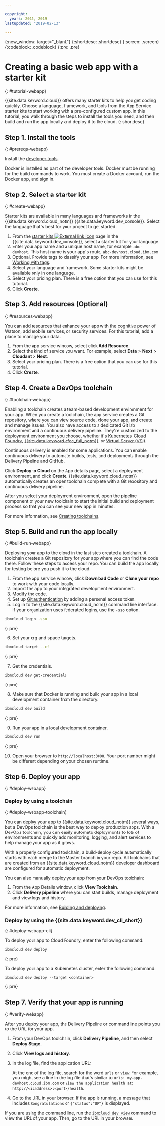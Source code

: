```yaml
---

copyright:
  years: 2015, 2019
lastupdated: "2019-02-13"

---
```


{:new_window: target="_blank"}
{:shortdesc: .shortdesc}
{:screen: .screen}
{:codeblock: .codeblock}
{:pre: .pre}

# Creating a basic web app with a starter kit
{: #tutorial-webapp}

{{site.data.keyword.cloud}} offers many starter kits to help you get coding quickly. Choose a language, framework, and tools from the App Service starter kits to start working with a pre-configured custom app. In this tutorial, you walk through the steps to install the tools you need, and then build and run the app locally and deploy it to the cloud.
{: shortdesc}

## Step 1. Install the tools
{: #prereqs-webapp}

Install the [developer tools](/docs/cli/index.html).

Docker is installed as part of the developer tools. Docker must be running for the build commands to work. You must create a Docker account, run the Docker app, and sign in.

## Step 2. Select a starter kit
{: #create-webapp}

Starter kits are available in many languages and frameworks in the {{site.data.keyword.cloud_notm}} {{site.data.keyword.dev_console}}. Select the language that's best for your project to get started.

1. From the [starter kits ![External link icon](../../icons/launch-glyph.svg "External link icon")](https://{DomainName}/developer/appservice/starter-kits/) page in the {{site.data.keyword.dev_console}}, select a starter kit for your language.
2. Enter your app name and a unique host name, for example, `abc-devhost`. This host name is your app's route, `abc-devhost.cloud.ibm.com`
3. Optional. Provide tags to classify your app. For more information, see [Working with tags](/docs/resources/tagging_resources.html#tag).
4. Select your language and framework. Some starter kits might be available only in one language.
5. Select your pricing plan. There is a free option that you can use for this tutorial.
6. Click **Create**.

## Step 3. Add resources (Optional)
{: #resources-webapp}

You can add resources that enhance your app with the cognitive power of Watson, add mobile services, or security services. For this tutorial, add a place to manage your data.

1. From the app service window, select click **Add Resource**.
2. Select the kind of service you want. For example, select **Data** > **Next** > **Cloudant** > **Next**.
3. Select your pricing plan. There is a free option that you can use for this tutorial.
4. Click **Create**.

## Step 4. Create a DevOps toolchain
{: #toolchain-webapp}

Enabling a toolchain creates a team-based development environment for your app. When you create a toolchain, the app service creates a Git repository, where you can view source code, clone your app, and create and manage issues. You also have access to a dedicated Git lab environment and a continuous delivery pipeline. They're customized to the deployment environment you choose, whether it's [Kubernetes](/docs/containers/container_index.html#container_index), [Cloud Foundry](/docs/cloud-foundry-public/about-cf.html#about-cf), [{{site.data.keyword.cfee_full_notm}}](/docs/cloud-foundry/index.html#about), or [Virtual Server (VSI)](/docs/vsi/vsi_index.html).

Continuous delivery is enabled for some applications. You can enable continuous delivery to automate builds, tests, and deployments through the Delivery Pipeline and GitHub.

Click **Deploy to Cloud** on the App details page, select a deployment environment, and click **Create**. {{site.data.keyword.cloud_notm}} automatically creates an open toolchain complete with a Git repository and continuous delivery pipeline.

After you select your deployment environment, open the pipeline component of your new toolchain to start the initial build and deployment process so that you can see your new app in minutes.

For more information, see [Creating toolchains](/docs/services/ContinuousDelivery/toolchains_working.html#toolchains_getting_started).

## Step 5. Build and run the app locally
{: #build-run-webapp}

Deploying your app to the cloud in the last step created a toolchain. A toolchain creates a Git repository for your app where you can find the code there. Follow these steps to access your repo. You can build the app locally for testing before you push it to the cloud.

1. From the app service window, click **Download Code** or **Clone your repo** to work with your code locally.
2. Import the app to your integrated development environment.
3. Modify the code.
4. Set up [Git authentication](/docs/services/ContinuousDelivery/git_working.html#git_authentication) by adding a personal access token.
5. Log in to the {{site.data.keyword.cloud_notm}} command line interface. If your organization uses federated logins, use the `-sso` option.

  ```bash
  ibmcloud login -sso
  ```
  {: pre}

6. Set your org and space targets.

  ```bash
  ibmcloud target --cf
  ```
  {: pre}

7. Get the credentials.

  ```bash
  ibmcloud dev get-credentials
  ```
  {: pre}

8. Make sure that Docker is running and build your app in a local development container from the directory.

  ```bash
  ibmcloud dev build
  ```
  {: pre}

9. Run your app in a local development container.

  ```bash
  ibmcloud dev run
  ```
  {: pre}

10. Open your browser to `http://localhost:3000`. Your port number might be different depending on your chosen runtime.

## Step 6. Deploy your app
{: #deploy-webapp}

### Deploy by using a toolchain
{: #deploy-webapp-toolchain}

You can deploy your app to {{site.data.keyword.cloud_notm}} several ways, but a DevOps toolchain is the best way to deploy production apps. With a DevOps toolchain, you can easily automate deployments to lots of environments and quickly add monitoring, logging, and alert services to help manage your app as it grows.

With a properly configured toolchain, a build-deploy cycle automatically starts with each merge to the Master branch in your repo. All toolchains that are created from an {{site.data.keyword.cloud_notm}} developer dashboard are configured for automatic deployment.

You can also manually deploy your app from your DevOps toolchain:

1. From the App Details window, click **View Toolchain**.
2. Click **Delivery pipeline** where you can start builds, manage deployment and view logs and history.

For more information, see [Building and deploying](/docs/services/ContinuousDelivery/pipeline_build_deploy.html#deliverypipeline_build_deploy).

### Deploy by using the {{site.data.keyword.dev_cli_short}}
{: #deploy-webapp-cli}

To deploy your app to Cloud Foundry, enter the following command:
```
ibmcloud dev deploy
```
{: pre}

To deploy your app to a Kubernetes cluster, enter the following command:
```
ibmcloud dev deploy --target <container>
```
{: pre}

## Step 7. Verify that your app is running
{: #verify-webapp}

After you deploy your app, the Delivery Pipeline or command line points you to the URL for your app.

1. From your DevOps toolchain, click **Delivery Pipeline**, and then select **Deploy Stage**.
2. Click **View logs and history**.
3. In the log file, find the application URL:

    At the end of the log file, search for the word `urls` or `view`. For example, you might see a line in the log file that's similar to `urls: my-app-devhost.cloud.ibm.com` or `View the application health at: http://<ipaddress>:<port>/health`.

4. Go to the URL in your browser. If the app is running, a message that includes `Congratulations` or `{"status":"UP"}` is displayed.

If you are using the command line, run the [`ibmcloud dev view`](/docs/cli/idt/commands.html#view) command to view the URL of your app. Then, go to the URL in your browser.